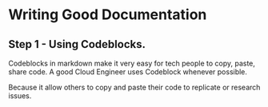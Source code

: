 # Writing Good Documentation

## Step 1 - Using Codeblocks.

Codeblocks in markdown make it very easy for tech people to copy, paste, share code. A good Cloud Engineer uses Codeblock whenever possible.

Because it allow others to copy and paste their code to replicate or research issues.
